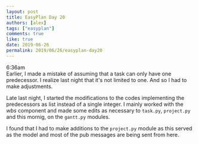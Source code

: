 ```yaml
---
layout: post
title: EasyPlan Day 20
authors: [alex]
tags: ["easyplan"]
comments: true
like: true
date: 2019-06-26
permalink: 2019/06/26/easyplan-day20
---
```

6:36am  
Earlier, I made a mistake of assuming that a task can only have one predecessor. I realize last night that it's not limited to one. And so I had to make adjustments.

Late last night, I started the modifications to the codes implementing the predecessors as list instead of a single integer. I mainly worked with the _wbs_ component and made some edits as necessary to ```task.py```, ```project.py``` and this mornig, on the ```gantt.py``` modules.

I found that I had to make additions to the ```project.py``` module as this served as the model and most of the pub messages are being sent from here.
